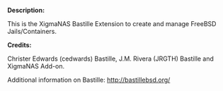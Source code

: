 **Description:**

 This is the XigmaNAS Bastille Extension to create and manage FreeBSD Jails/Containers.

**Credits:**

 Christer Edwards (cedwards) Bastille, J.M. Rivera (JRGTH) Bastille and XigmaNAS Add-on.

Additional information on Bastille: <a href="http://bastillebsd.org/">http://bastillebsd.org/</a>
